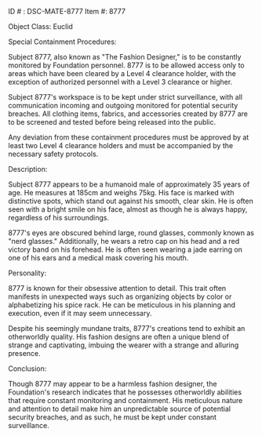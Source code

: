 ID # : DSC-MATE-8777
Item #: 8777

Object Class: Euclid

Special Containment Procedures:

Subject 8777, also known as "The Fashion Designer," is to be constantly monitored by Foundation personnel. 8777 is to be allowed access only to areas which have been cleared by a Level 4 clearance holder, with the exception of authorized personnel with a Level 3 clearance or higher.

Subject 8777's workspace is to be kept under strict surveillance, with all communication incoming and outgoing monitored for potential security breaches. All clothing items, fabrics, and accessories created by 8777 are to be screened and tested before being released into the public.

Any deviation from these containment procedures must be approved by at least two Level 4 clearance holders and must be accompanied by the necessary safety protocols.

Description:

Subject 8777 appears to be a humanoid male of approximately 35 years of age. He measures at 185cm and weighs 75kg. His face is marked with distinctive spots, which stand out against his smooth, clear skin. He is often seen with a bright smile on his face, almost as though he is always happy, regardless of his surroundings.

8777's eyes are obscured behind large, round glasses, commonly known as "nerd glasses." Additionally, he wears a retro cap on his head and a red victory band on his forehead. He is often seen wearing a jade earring on one of his ears and a medical mask covering his mouth.

Personality:

8777 is known for their obsessive attention to detail. This trait often manifests in unexpected ways such as organizing objects by color or alphabetizing his spice rack. He can be meticulous in his planning and execution, even if it may seem unnecessary.

Despite his seemingly mundane traits, 8777's creations tend to exhibit an otherworldly quality. His fashion designs are often a unique blend of strange and captivating, imbuing the wearer with a strange and alluring presence.

Conclusion:

Though 8777 may appear to be a harmless fashion designer, the Foundation's research indicates that he possesses otherworldly abilities that require constant monitoring and containment. His meticulous nature and attention to detail make him an unpredictable source of potential security breaches, and as such, he must be kept under constant surveillance.